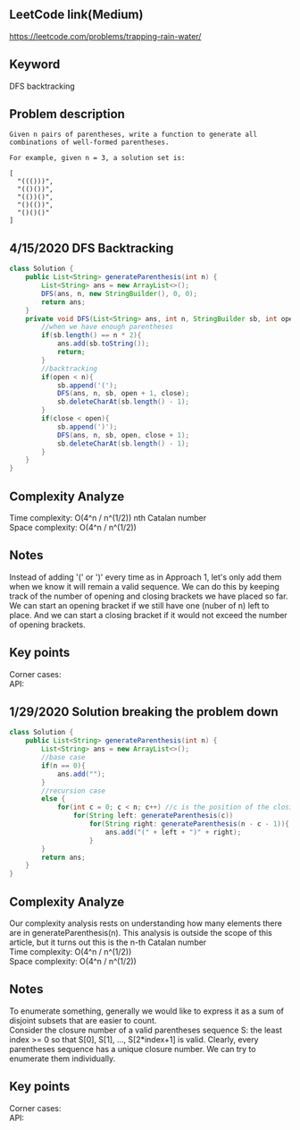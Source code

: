 ## LeetCode link(Medium)
https://leetcode.com/problems/trapping-rain-water/

## Keyword
DFS backtracking

## Problem description
```
Given n pairs of parentheses, write a function to generate all combinations of well-formed parentheses.

For example, given n = 3, a solution set is:

[
  "((()))",
  "(()())",
  "(())()",
  "()(())",
  "()()()"
]
```

## 4/15/2020 DFS Backtracking

```java
class Solution {
    public List<String> generateParenthesis(int n) {
        List<String> ans = new ArrayList<>();
        DFS(ans, n, new StringBuilder(), 0, 0);
        return ans;
    }
    private void DFS(List<String> ans, int n, StringBuilder sb, int open, int close){
        //when we have enough parentheses
        if(sb.length() == n * 2){
            ans.add(sb.toString());
            return;
        }
        //backtracking
        if(open < n){
            sb.append('(');
            DFS(ans, n, sb, open + 1, close);
            sb.deleteCharAt(sb.length() - 1);
        }
        if(close < open){
            sb.append(')');
            DFS(ans, n, sb, open, close + 1);
            sb.deleteCharAt(sb.length() - 1);
        }
    }
}
```

## Complexity Analyze
Time complexity: O(4^n / n^(1/2))  nth Catalan number\
Space complexity: O(4^n / n^(1/2))

## Notes
Instead of adding '(' or ')' every time as in Approach 1, let's only add them when we know it will remain a valid sequence. We can do this by keeping track of the number of opening and closing brackets we have placed so far. We can start an opening bracket if we still have one (nuber of n) left to place. And we can start a closing bracket if it would not exceed the number of opening brackets.

## Key points
Corner cases: \
API:

## 1/29/2020 Solution breaking the problem down

```java
class Solution {
    public List<String> generateParenthesis(int n) {
        List<String> ans = new ArrayList<>();
        //base case
        if(n == 0){
            ans.add("");
        }
        //recursion case
        else {
            for(int c = 0; c < n; c++) //c is the position of the closing bracket of the first bracket
                for(String left: generateParenthesis(c))
                    for(String right: generateParenthesis(n - c - 1)){
                        ans.add("(" + left + ")" + right);
                    }
        }
        return ans;
    }
}
```

## Complexity Analyze
Our complexity analysis rests on understanding how many elements there are in generateParenthesis(n). This analysis is outside the scope of this article, but it turns out this is the n-th Catalan number\
Time complexity: O(4^n / n^(1/2))\
Space complexity: O(4^n / n^(1/2))

## Notes
To enumerate something, generally we would like to express it as a sum of disjoint subsets that are easier to count.\
Consider the closure number of a valid parentheses sequence S: the least index >= 0 so that S[0], S[1], ..., S[2*index+1] is valid. Clearly, every parentheses sequence has a unique closure number. We can try to enumerate them individually.

## Key points
Corner cases:\
API:

